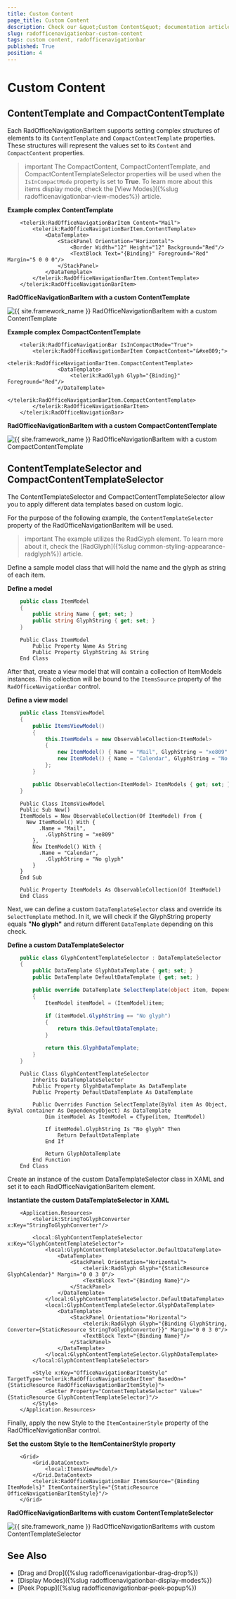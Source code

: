 ```yaml
---
title: Custom Content
page_title: Custom Content
description: Check our &quot;Custom Content&quot; documentation article for the RadOfficeNavigationBar control.
slug: radofficenavigationbar-custom-content
tags: custom content, radofficenavigationbar
published: True
position: 4
---
```


# Custom Content

## ContentTemplate and CompactContentTemplate

Each RadOfficeNavigationBarItem supports setting complex structures of elements to its `ContentTemplate` and `CompactContentTemplate` properties. These structures will represent the values set to its `Content` and `CompactContent` properties. 

>important The CompactContent, CompactContentTemplate, and CompactContentTemplateSelector properties will be used when the `IsInCompactMode` property is set to __True__. To learn more about this items display mode, check the [View Modes]({%slug radofficenavigationbar-view-modes%}) article.

__Example complex ContentTemplate__
```XAML
    <telerik:RadOfficeNavigationBarItem Content="Mail">
        <telerik:RadOfficeNavigationBarItem.ContentTemplate>
            <DataTemplate>
                <StackPanel Orientation="Horizontal">
                    <Border Width="12" Height="12" Background="Red"/>
                    <TextBlock Text="{Binding}" Foreground="Red" Margin="5 0 0 0"/>
                </StackPanel>
            </DataTemplate>
        </telerik:RadOfficeNavigationBarItem.ContentTemplate>
    </telerik:RadOfficeNavigationBarItem>
```

__RadOfficeNavigationBarItem with a custom ContentTemplate__

![{{ site.framework_name }} RadOfficeNavigationBarItem with a custom ContentTemplate](images/officenavigationbar-custom-content-0.png)

__Example complex CompactContentTemplate__
```XAML
    <telerik:RadOfficeNavigationBar IsInCompactMode="True">
        <telerik:RadOfficeNavigationBarItem CompactContent="&#xe809;">
            <telerik:RadOfficeNavigationBarItem.CompactContentTemplate>
                <DataTemplate>
                    <telerik:RadGlyph Glyph="{Binding}" Foreground="Red"/>
                </DataTemplate>
            </telerik:RadOfficeNavigationBarItem.CompactContentTemplate>
        </telerik:RadOfficeNavigationBarItem>
    </telerik:RadOfficeNavigationBar>
```

__RadOfficeNavigationBarItem with a custom CompactContentTemplate__

![{{ site.framework_name }} RadOfficeNavigationBarItem with a custom CompactContentTemplate](images/officenavigationbar-custom-content-1.png)

## ContentTemplateSelector and CompactContentTemplateSelector

The ContentTemplateSelector and CompactContentTemplateSelector allow you to apply different data templates based on custom logic.

For the purpose of the following example, the `ContentTemplateSelector` property of the RadOfficeNavigationBarItem will be used.

>important The example utilizes the RadGlyph element. To learn more about it, check the [RadGlyph]({%slug common-styling-appearance-radglyph%}) article.

Define a sample model class that will hold the name and the glyph as string of each item.

__Define a model__
```C#
    public class ItemModel
    {
        public string Name { get; set; }
        public string GlyphString { get; set; }
    }
```
```VB.NET
    Public Class ItemModel
        Public Property Name As String
        Public Property GlyphString As String
    End Class
```

After that, create a view model that will contain a collection of ItemModels instances. This collection will be bound to the `ItemsSource` property of the `RadOfficeNavigationBar` control.

__Define a view model__
```C#
    public class ItemsViewModel
    {
        public ItemsViewModel()
        {
            this.ItemModels = new ObservableCollection<ItemModel>
            {
                new ItemModel() { Name = "Mail", GlyphString = "xe809" },
                new ItemModel() { Name = "Calendar", GlyphString = "No glyph" },
            };
        }

        public ObservableCollection<ItemModel> ItemModels { get; set; }
    }
```
```VB.NET
    Public Class ItemsViewModel
    Public Sub New()
    ItemModels = New ObservableCollection(Of ItemModel) From {
      New ItemModel() With {
          .Name = "Mail",
            .GlyphString = "xe809"
        },
        New ItemModel() With {
          .Name = "Calendar",
            .GlyphString = "No glyph"
        }
    }
    End Sub

    Public Property ItemModels As ObservableCollection(Of ItemModel)
    End Class
```

Next, we can define a custom `DataTemplateSelector` class and override its `SelectTemplate` method. In it, we will check if the GlyphString property equals __"No glyph"__ and return different `DataTemplate` depending on this check.

__Define a custom DataTemplateSelector__
```C#
    public class GlyphContentTemplateSelector : DataTemplateSelector
    {
        public DataTemplate GlyphDataTemplate { get; set; }
        public DataTemplate DefaultDataTemplate { get; set; }

        public override DataTemplate SelectTemplate(object item, DependencyObject container)
        {
            ItemModel itemModel = (ItemModel)item;

            if (itemModel.GlyphString == "No glyph")
            {
                return this.DefaultDataTemplate;
            }

            return this.GlyphDataTemplate;
        }
    }
```
```VB.NET
    Public Class GlyphContentTemplateSelector
        Inherits DataTemplateSelector
        Public Property GlyphDataTemplate As DataTemplate
        Public Property DefaultDataTemplate As DataTemplate

        Public Overrides Function SelectTemplate(ByVal item As Object, ByVal container As DependencyObject) As DataTemplate
            Dim itemModel As ItemModel = CType(item, ItemModel)

            If itemModel.GlyphString Is "No glyph" Then
                Return DefaultDataTemplate
            End If

            Return GlyphDataTemplate
        End Function
    End Class
```

Create an instance of the custom DataTemplateSelector class in XAML and set it to each RadOfficeNavigationBarItem element.

__Instantiate the custom DataTemplateSelector in XAML__
```XAML
    <Application.Resources>
        <telerik:StringToGlyphConverter x:Key="StringToGlyphConverter"/>

        <local:GlyphContentTemplateSelector x:Key="GlyphContentTemplateSelector">
            <local:GlyphContentTemplateSelector.DefaultDataTemplate>
                <DataTemplate>
                    <StackPanel Orientation="Horizontal">
                        <telerik:RadGlyph Glyph="{StaticResource GlyphCalendar}" Margin="0 0 3 0"/>
                        <TextBlock Text="{Binding Name}"/>
                    </StackPanel>
                </DataTemplate>
            </local:GlyphContentTemplateSelector.DefaultDataTemplate>
            <local:GlyphContentTemplateSelector.GlyphDataTemplate>
                <DataTemplate>
                    <StackPanel Orientation="Horizontal">
                        <telerik:RadGlyph Glyph="{Binding GlyphString, Converter={StaticResource StringToGlyphConverter}}" Margin="0 0 3 0"/>
                        <TextBlock Text="{Binding Name}"/>
                    </StackPanel>
                </DataTemplate>
            </local:GlyphContentTemplateSelector.GlyphDataTemplate>
        </local:GlyphContentTemplateSelector>

        <Style x:Key="OfficeNavigationBarItemStyle" TargetType="telerik:RadOfficeNavigationBarItem" BasedOn="{StaticResource RadOfficeNavigationBarItemStyle}">
            <Setter Property="ContentTemplateSelector" Value="{StaticResource GlyphContentTemplateSelector}"/>
        </Style>
    </Application.Resources>
```

Finally, apply the new Style to the `ItemContainerStyle` property of the RadOfficeNavigationBar control.

__Set the custom Style to the ItemContainerStyle property__
```XAML
    <Grid>
        <Grid.DataContext>
            <local:ItemsViewModel/>
        </Grid.DataContext>
        <telerik:RadOfficeNavigationBar ItemsSource="{Binding ItemModels}" ItemContainerStyle="{StaticResource OfficeNavigationBarItemStyle}"/>
    </Grid>
```

__RadOfficeNavigationBarItems with custom ContentTemplateSelector__

![{{ site.framework_name }} RadOfficeNavigationBarItems with custom ContentTemplateSelector](images/officenavigationbar-custom-content-2.png)

## See Also
* [Drag and Drop]({%slug radofficenavigationbar-drag-drop%})
* [Display Modes]({%slug radofficenavigationbar-display-modes%})
* [Peek Popup]({%slug radofficenavigationbar-peek-popup%})